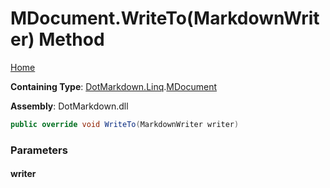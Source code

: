 <a name="_top"></a>

# MDocument\.WriteTo\(MarkdownWriter\) Method

[Home](../../../../README.md#_top)

**Containing Type**: [DotMarkdown.Linq](../../README.md#_top)\.[MDocument](../README.md#_top)

**Assembly**: DotMarkdown\.dll

```csharp
public override void WriteTo(MarkdownWriter writer)
```

### Parameters

#### writer

